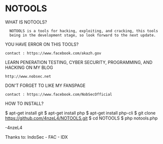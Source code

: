 # NOTOOLS

WHAT IS NOTOOLS?

      NOTOOLS is a tools for hacking, exploiting, and cracking, this tools 
      being in the development stage, so look forward to the next update.
      
YOU HAVE ERROR ON THIS TOOLS?

    contact : https://www.facebook.com/akazh.gov

LEARN PENERATION TESTING, CYBER SECURITY, PROGRAMMING, AND HACKING ON MY BLOG 

    http://www.nobsec.net

DON'T FORGET TO LIKE MY FANSPAGE 

    contact : https://www.facebook.com/NobSecOfficial


HOW TO INSTALL?

$ apt-get install git
$ apt-get install php
$ apt-get install php-cli
$ git clone https://github.com/4nzeL4/NOTOOLS.git
$ cd NOTOOLS 
$ php notools.php




-4nzeL4 


Thanks to:
IndoSec - FAC - IDX
